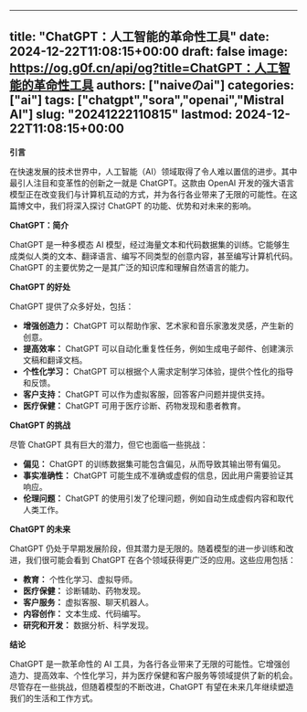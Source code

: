 
---
title: "ChatGPT：人工智能的革命性工具"
date: 2024-12-22T11:08:15+00:00
draft: false
image: https://og.g0f.cn/api/og?title=ChatGPT：人工智能的革命性工具
authors: ["naiveのai"]
categories: ["ai"]
tags: ["chatgpt","sora","openai","Mistral AI"]
slug: "20241222110815"
lastmod: 2024-12-22T11:08:15+00:00
---
**引言**

在快速发展的技术世界中，人工智能（AI）领域取得了令人难以置信的进步。其中最引人注目和变革性的创新之一就是 ChatGPT。这款由 OpenAI 开发的强大语言模型正在改变我们与计算机互动的方式，并为各行各业带来了无限的可能性。在这篇博文中，我们将深入探讨 ChatGPT 的功能、优势和对未来的影响。

**ChatGPT：简介**

ChatGPT 是一种多模态 AI 模型，经过海量文本和代码数据集的训练。它能够生成类似人类的文本、翻译语言、编写不同类型的创意内容，甚至编写计算机代码。 ChatGPT 的主要优势之一是其广泛的知识库和理解自然语言的能力。

**ChatGPT 的好处**

ChatGPT 提供了众多好处，包括：

* **增强创造力：** ChatGPT 可以帮助作家、艺术家和音乐家激发灵感，产生新的创意。
* **提高效率：** ChatGPT 可以自动化重复性任务，例如生成电子邮件、创建演示文稿和翻译文档。
* **个性化学习：** ChatGPT 可以根据个人需求定制学习体验，提供个性化的指导和反馈。
* **客户支持：** ChatGPT 可以作为虚拟客服，回答客户问题并提供支持。
* **医疗保健：** ChatGPT 可用于医疗诊断、药物发现和患者教育。

**ChatGPT 的挑战**

尽管 ChatGPT 具有巨大的潜力，但它也面临一些挑战：

* **偏见：** ChatGPT 的训练数据集可能包含偏见，从而导致其输出带有偏见。
* **事实准确性：** ChatGPT 可能生成不准确或虚假的信息，因此用户需要验证其响应。
* **伦理问题：** ChatGPT 的使用引发了伦理问题，例如自动生成虚假内容和取代人类工作。

**ChatGPT 的未来**

ChatGPT 仍处于早期发展阶段，但其潜力是无限的。随着模型的进一步训练和改进，我们很可能会看到 ChatGPT 在各个领域获得更广泛的应用。这些应用包括：

* **教育：** 个性化学习、虚拟导师。
* **医疗保健：** 诊断辅助、药物发现。
* **客户服务：** 虚拟客服、聊天机器人。
* **内容创作：** 文本生成、代码编写。
* **研究和开发：** 数据分析、科学发现。

**结论**

ChatGPT 是一款革命性的 AI 工具，为各行各业带来了无限的可能性。它增强创造力、提高效率、个性化学习，并为医疗保健和客户服务等领域提供了新的机会。尽管存在一些挑战，但随着模型的不断改进，ChatGPT 有望在未来几年继续塑造我们的生活和工作方式。